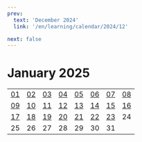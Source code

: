 ```yaml
---
prev:
  text: 'December 2024'
  link: '/en/learning/calendar/2024/12'

next: false
---
```


# January 2025

<table class="calendar">
	<tr>
		<td><a href=/en/learning/prob/2025/01/01>01</a><br><Badge type="danger" text="Bid"/></td>
		<td><a href=/en/learning/prob/2025/01/02>02</a><br><Badge type="warning" text="Play"/></td>
		<td><a href=/en/learning/prob/2025/01/03>03</a><br><Badge type="warning" text="Play"/></td>
		<td><a href=/en/learning/prob/2025/01/04>04</a><br><Badge type="warning" text="Play"/></td>
		<td><a href=/en/learning/prob/2025/01/05>05</a><br><Badge type="danger" text="Bid"/></td>
		<td><a href=/en/learning/prob/2025/01/06>06</a><br><Badge type="warning" text="Play"/></td>
		<td><a href=/en/learning/prob/2025/01/07>07</a><br><Badge type="tip" text="Def"/></td>
		<td><a href=/en/learning/prob/2025/01/08>08</a><br><Badge type="danger" text="Bid"/></td>
	</tr>
	<tr>
		<td><a href=/en/learning/prob/2025/01/09>09</a><br><Badge type="warning" text="Play"/></td>
		<td><a href=/en/learning/prob/2025/01/10>10</a><br><Badge type="warning" text="Play"/></td>
		<td><a href=/en/learning/prob/2025/01/11>11</a><br><Badge type="tip" text="Def"/></td>
		<td><a href=/en/learning/prob/2025/01/12>12</a><br><Badge type="danger" text="Bid"/></td>
		<td><a href=/en/learning/prob/2025/01/13>13</a><br><Badge type="warning" text="Play"/></td>
		<td><a href=/en/learning/prob/2025/01/14>14</a><br><Badge type="tip" text="Def"/></td>
		<td><a href=/en/learning/prob/2025/01/15>15</a><br><Badge type="danger" text="Bid"/></td>
		<td><a href=/en/learning/prob/2025/01/16>16</a><br><Badge type="warning" text="Play"/></td>
	</tr>
	<tr>
		<td><a href=/en/learning/prob/2025/01/17>17</a><br><Badge type="warning" text="Play"/></td>
		<td><a href=/en/learning/prob/2025/01/18>18</a><br><Badge type="warning" text="Play"/></td>
		<td><a href=/en/learning/prob/2025/01/19>19</a><br><Badge type="danger" text="Bid"/></td>
		<td><a href=/en/learning/prob/2025/01/20>20</a><br><Badge type="warning" text="Play"/></td>
		<td><a href=/en/learning/prob/2025/01/21>21</a><br><Badge type="tip" text="Def"/></td>
		<td><a href=/en/learning/prob/2025/01/22>22</a><br><Badge type="danger" text="Bid"/></td>
		<td><a href=/en/learning/prob/2025/01/23>23</a><br><Badge type="warning" text="Play"/></td>
		<td>24</td>
	</tr>
    <tr>
        <td>25</td>
		<td>26</td>
		<td>27</td>
		<td>28</td>
		<td>29</td>
		<td>30</td>
		<td>31</td>
		<td></td>
	</tr>
</table>

<Badge type="info" text="Learning &uarr;"/> [<Badge type="tip" text="Practice ->"/>](/en/practice/calendar/2025/01)